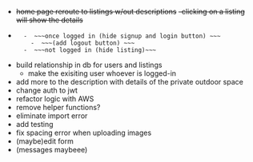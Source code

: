 - ~~home page reroute to listings w/out descriptions~~
    ~~-clicking on a listing will show the details~~
- ~~~authentication (signup login) ~~~
    -  ~~~once logged in (hide signup and login button) ~~~
      -  ~~~(add logout button) ~~~
    -  ~~~not logged in (hide listing)~~~
- build relationship in db for users and listings
    - make the exisiting user whoever is logged-in
-  add more to the description with details of the private outdoor space
-  change auth to jwt
-  refactor logic with AWS
-  remove helper functions?
-  eliminate import error
-  add testing
- fix spacing error when uploading images
- (maybe)edit form
- (messages maybeee)